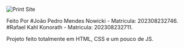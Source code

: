 ![Print Site](https://github.com/PedroNowicki/Front-End-Site-Streaming/assets/41130702/79197b44-ce1d-49ad-b1b5-3db5ebda4322)

Feito Por
#João Pedro Mendes Nowicki - Matricula: 202308232746.
#Rafael Kahl Konorath - Matricula: 202308232711.

Projeto feito totalmente em HTML, CSS e um pouco de JS.
